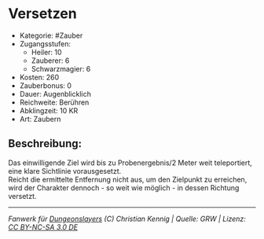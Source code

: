 # Versetzen  
- Kategorie: #Zauber  
- Zugangsstufen:  
  - Heiler: 10  
  - Zauberer: 6  
  - Schwarzmagier: 6  
- Kosten: 260  
- Zauberbonus: 0  
- Dauer: Augenblicklich  
- Reichweite: Berühren  
- Abklingzeit: 10 KR  
- Art: Zaubern     

## Beschreibung:
Das einwilligende Ziel wird bis zu Probenergebnis/2 Meter weit teleportiert, eine klare Sichtlinie vorausgesetzt.<br>Reicht die ermittelte Entfernung nicht aus, um den Zielpunkt zu erreichen, wird der Charakter dennoch - so weit wie möglich - in dessen Richtung versetzt.


___
*Fanwerk für [Dungeonslayers](https://www.dungeonslayers.net/) (C) Christian Kennig | Quelle: GRW | Lizenz: [CC BY-NC-SA 3.0 DE](https://creativecommons.org/licenses/by-nc-sa/3.0/de/)*